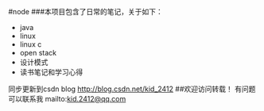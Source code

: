 #node
###本项目包含了日常的笔记，关于如下：
 - java
 - linux
 - linux c
 - open stack
 - 设计模式
 - 读书笔记和学习心得
 
 同步更新到csdn blog http://blog.csdn.net/kid_2412
##欢迎访问转载！
 有问题可以联系我 mailto:kid.2412@qq.com

